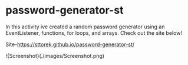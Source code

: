 # password-generator-st


In this activity ive created a random password generator using an EventListener, functions, for loops, and arrays.
Check out the site below!


Site-https://sttorek.github.io/password-generator-st/


!{Screenshot}(./images/Screenshot.png)
